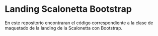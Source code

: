 
# Landing Scalonetta Bootstrap

En este repositorio encontraran el código correspondiente a la clase de maquetado de la landing de la Scalonetta con Bootstrap.
